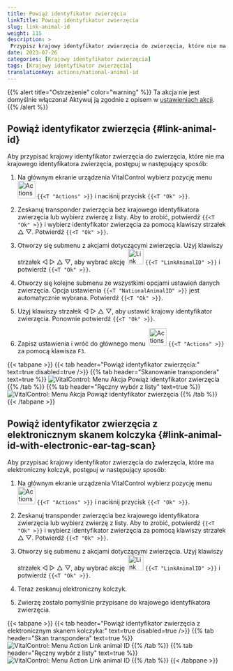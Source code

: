 ```yaml
---
title: Powiąż identyfikator zwierzęcia
linkTitle: Powiąż identyfikator zwierzęcia
slug: link-animal-id
weight: 115
description: >
 Przypisz krajowy identyfikator zwierzęcia do zwierzęcia, które nie ma krajowego identyfikatora zwierzęcia
date: 2023-07-26
categories: [Krajowy identyfikator zwierzęcia]
tags: [Krajowy identyfikator zwierzęcia]
translationKey: actions/national-animal-id
---
```

{{% alert title="Ostrzeżenie" color="warning" %}}
Ta akcja nie jest domyślnie włączona! Aktywuj ją zgodnie z opisem w [ustawieniach akcji](../setting/).
{{% /alert %}}

## Powiąż identyfikator zwierzęcia {#link-animal-id}

Aby przypisać krajowy identyfikator zwierzęcia do zwierzęcia, które nie ma krajowego identyfikatora zwierzęcia, postępuj w następujący sposób:

1. Na głównym ekranie urządzenia VitalControl wybierz pozycję menu &nbsp;<img src="/icons/actions.svg" width="40" align="bottom" alt="Actions" /> `{{<T "Actions" >}}` i naciśnij przycisk `{{<T "Ok" >}}`.

2. Zeskanuj transponder zwierzęcia bez krajowego identyfikatora zwierzęcia lub wybierz zwierzę z listy. Aby to zrobić, potwierdź `{{<T "Ok" >}}` i wybierz identyfikator zwierzęcia za pomocą klawiszy strzałek △ ▽. Potwierdź `{{<T "Ok" >}}`.

3. Otworzy się submenu z akcjami dotyczącymi zwierzęcia. Użyj klawiszy strzałek ◁ ▷ △ ▽, aby wybrać akcję &nbsp;<img src="/icons/actions/link-nais-id.svg" width="35" align="bottom" alt="Link animal ID" /> `{{<T "LinkAnimalID" >}}` i potwierdź `{{<T "Ok" >}}`.

4. Otworzy się kolejne submenu ze wszystkimi opcjami ustawień danych zwierzęcia. Opcja ustawienia `{{<T "NationalAnimalID" >}}` jest automatycznie wybrana. Potwierdź `{{<T "Ok" >}}`.

5. Użyj klawiszy strzałek ◁ ▷ △ ▽, aby ustawić krajowy identyfikator zwierzęcia. Ponownie potwierdź `{{<T "Ok" >}}`.

6. Zapisz ustawienia i wróć do głównego menu &nbsp;<img src="/icons/actions.svg" width="40" align="bottom" alt="Actions" /> `{{<T "Actions" >}}` za pomocą klawisza `F3`.

{{< tabpane >}}
{{< tab header="Powiąż identyfikator zwierzęcia:" text=true disabled=true />}}
{{% tab header="Skanowanie transpondera" text=true %}}
![VitalControl: Menu Akcja Powiąż identyfikator zwierzęcia](../images/linkanimalid-scan.png "Powiąż identyfikator zwierzęcia")
{{% /tab %}}
{{% tab header="Ręczny wybór z listy" text=true %}}
![VitalControl: Menu Akcja Powiąż identyfikator zwierzęcia](../images/linkanimalid.png "Powiąż identyfikator zwierzęcia")
{{% /tab %}}
{{< /tabpane >}}

## Powiąż identyfikator zwierzęcia z elektronicznym skanem kolczyka {#link-animal-id-with-electronic-ear-tag-scan}

Aby przypisać krajowy identyfikator zwierzęcia do zwierzęcia, które ma elektroniczny kolczyk, postępuj w następujący sposób:

1. Na głównym ekranie urządzenia VitalControl wybierz pozycję menu &nbsp;<img src="/icons/actions.svg" width="40" align="bottom" alt="Actions" /> `{{<T "Actions" >}}` i naciśnij przycisk `{{<T "Ok" >}}`.

2. Zeskanuj transponder zwierzęcia bez krajowego identyfikatora zwierzęcia lub wybierz zwierzę z listy. Aby to zrobić, potwierdź `{{<T "Ok" >}}` i wybierz identyfikator zwierzęcia za pomocą klawiszy strzałek △ ▽. Potwierdź `{{<T "Ok" >}}`.

3. Otworzy się submenu z akcjami dotyczącymi zwierzęcia. Użyj klawiszy strzałek ◁ ▷ △ ▽, aby wybrać akcję &nbsp;<img src="/icons/actions/scan-nais-id.svg" width="35" align="bottom" alt="Link animal ID" />  `{{<T "LinkAnimalID" >}}` i potwierdź `{{<T "Ok" >}}`.

4. Teraz zeskanuj elektroniczny kolczyk.

5. Zwierzę zostało pomyślnie przypisane do krajowego identyfikatora zwierzęcia.

{{< tabpane >}}
{{< tab header="Powiąż identyfikator zwierzęcia z elektronicznym skanem kolczyka:" text=true disabled=true />}}
{{% tab header="Skan transpondera" text=true %}}
![VitalControl: Menu Action Link animal ID](../images/linkanimalidscan-scan.png "Link animal ID")
{{% /tab %}}
{{% tab header="Ręczny wybór z listy" text=true %}}
![VitalControl: Menu Action Link animal ID](../images/linkanimalidscan.png "Link animal ID")
{{% /tab %}}
{{< /tabpane >}}
